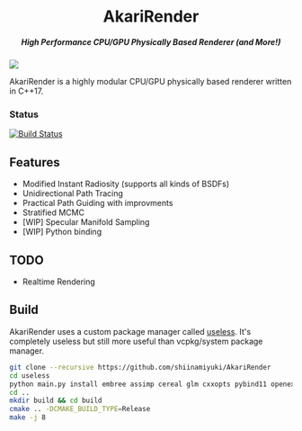 <h1 align="center">AkariRender</h1>
<h5 align="center">High Performance CPU/GPU Physically Based Renderer (and More!)</h5>

![](gallery/beauty4k.png)

AkariRender is a highly modular CPU/GPU physically based renderer written in C++17.


### Status
[![Build Status](https://travis-ci.org/shiinamiyuki/AkariRender.svg?branch=master)](https://travis-ci.org/shiinamiyuki/AkariRender)

## Features
- Modified Instant Radiosity (supports all kinds of BSDFs)
- Unidirectional Path Tracing
- Practical Path Guiding with improvments
- Stratified MCMC
- [WIP] Specular Manifold Sampling
- [WIP] Python binding
## TODO
- Realtime Rendering

## Build
AkariRender uses a custom package manager called [useless](https://github.com/shiinamiyuki/useless). It's completely useless but still more useful than vcpkg/system package manager.


```bash
git clone --recursive https://github.com/shiinamiyuki/AkariRender
cd useless
python main.py install embree assimp cereal glm cxxopts pybind11 openexr spdlog stb
cd ..
mkdir build && cd build
cmake .. -DCMAKE_BUILD_TYPE=Release
make -j 8
```



